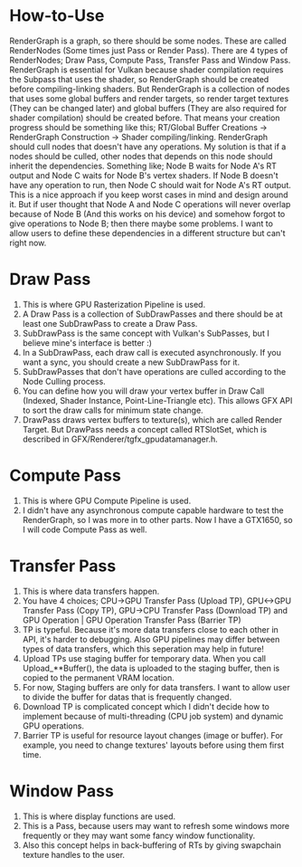 # How-to-Use
RenderGraph is a graph, so there should be some nodes. These are called RenderNodes (Some times just Pass or Render Pass). There are 4 types of RenderNodes; Draw Pass, Compute Pass, Transfer Pass and Window Pass.
RenderGraph is essential for Vulkan because shader compilation requires the Subpass that uses the shader, so RenderGraph should be created before compiling-linking shaders. But RenderGraph is a collection of nodes that uses some global buffers and render targets, so render target textures (They can be changed later) and global buffers (They are also required for shader compilation) should be created before. That means your creation progress should be something like this; RT/Global Buffer Creations -> RenderGraph Construction -> Shader compiling/linking.
RenderGraph should cull nodes that doesn't have any operations. My solution is that if a nodes should be culled, other nodes that depends on this node should inherit the dependencies. Something like;
Node B waits for Node A's RT output and Node C waits for Node B's vertex shaders. If Node B doesn't have any operation to run, then Node C should wait for Node A's RT output.
This is a nice approach if you keep worst cases in mind and design around it. But if user thought that Node A and Node C operations will never overlap because of Node B (And this works on his device) and somehow forgot to give operations to Node B; then there maybe some problems. I want to allow users to define these dependencies in a different structure but can't right now.

# Draw Pass
1) This is where GPU Rasterization Pipeline is used. 
2) A Draw Pass is a collection of SubDrawPasses and there should be at least one SubDrawPass to create a Draw Pass. 
3) SubDrawPass is the same concept with Vulkan's SubPasses, but I believe mine's interface is better :)
4) In a SubDrawPass, each draw call is executed asynchronously. If you want a sync, you should create a new SubDrawPass for it. 
5) SubDrawPasses that don't have operations are culled according to the Node Culling process.
6) You can define how you will draw your vertex buffer in Draw Call (Indexed, Shader Instance, Point-Line-Triangle etc). This allows GFX API to sort the draw calls for minimum state change.
7) DrawPass draws vertex buffers to texture(s), which are called Render Target. But DrawPass needs a concept called RTSlotSet, which is described in GFX/Renderer/tgfx_gpudatamanager.h.

# Compute Pass
1) This is where GPU Compute Pipeline is used.
2) I didn't have any asynchronous compute capable hardware to test the RenderGraph, so I was more in to other parts. Now I have a GTX1650, so I will code Compute Pass as well.

# Transfer Pass
1) This is where data transfers happen.
2) You have 4 choices; CPU->GPU Transfer Pass (Upload TP), GPU<->GPU Transfer Pass (Copy TP), GPU->CPU Transfer Pass (Download TP) and GPU Operation | GPU Operation Transfer Pass (Barrier TP)
3) TP is typeful. Because it's more data transfers close to each other in API, it's harder to debugging. Also GPU pipelines may differ between types of data transfers, which this seperation may help in future!
4) Upload TPs use staging buffer for temporary data. When you call Upload_**Buffer(), the data is uploaded to the staging buffer, then is copied to the permanent VRAM location.
5) For now, Staging buffers are only for data transfers. I want to allow user to divide the buffer for datas that is frequently changed.
6) Download TP is complicated concept which I didn't decide how to implement because of multi-threading (CPU job system) and dynamic GPU operations.
7) Barrier TP is useful for resource layout changes (image or buffer). For example, you need to change textures' layouts before using them first time. 

# Window Pass
1) This is where display functions are used.
2) This is a Pass, because users may want to refresh some windows more frequently or they may want some fancy window functionality.
3) Also this concept helps in back-buffering of RTs by giving swapchain texture handles to the user.